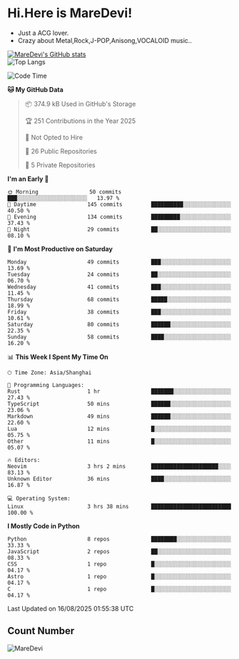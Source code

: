 # Hi.Here is MareDevi!

- Just a ACG lover.
- Crazy about Metal,Rock,J-POP,Anisong,VOCALOID music..

[![MareDevi's GitHub stats](https://github-readme-stats.vercel.app/api?username=MareDevi&show_icons=true&theme=algolia)](https://github.com/anuraghazra/github-readme-stats)  
![Top Langs](https://github-readme-stats.vercel.app/api/top-langs/?username=MareDevi&layout=compact&theme=algolia)

<!--START_SECTION:waka-->
![Code Time](http://img.shields.io/badge/Code%20Time-308%20hrs%2040%20mins-blue)

**🐱 My GitHub Data** 

> 📦 374.9 kB Used in GitHub's Storage 
 > 
> 🏆 251 Contributions in the Year 2025
 > 
> 🚫 Not Opted to Hire
 > 
> 📜 26 Public Repositories 
 > 
> 🔑 5 Private Repositories 
 > 
**I'm an Early 🐤** 

```text
🌞 Morning                50 commits          ███░░░░░░░░░░░░░░░░░░░░░░   13.97 % 
🌆 Daytime                145 commits         ██████████░░░░░░░░░░░░░░░   40.50 % 
🌃 Evening                134 commits         █████████░░░░░░░░░░░░░░░░   37.43 % 
🌙 Night                  29 commits          ██░░░░░░░░░░░░░░░░░░░░░░░   08.10 % 
```
📅 **I'm Most Productive on Saturday** 

```text
Monday                   49 commits          ███░░░░░░░░░░░░░░░░░░░░░░   13.69 % 
Tuesday                  24 commits          ██░░░░░░░░░░░░░░░░░░░░░░░   06.70 % 
Wednesday                41 commits          ███░░░░░░░░░░░░░░░░░░░░░░   11.45 % 
Thursday                 68 commits          █████░░░░░░░░░░░░░░░░░░░░   18.99 % 
Friday                   38 commits          ███░░░░░░░░░░░░░░░░░░░░░░   10.61 % 
Saturday                 80 commits          ██████░░░░░░░░░░░░░░░░░░░   22.35 % 
Sunday                   58 commits          ████░░░░░░░░░░░░░░░░░░░░░   16.20 % 
```


📊 **This Week I Spent My Time On** 

```text
🕑︎ Time Zone: Asia/Shanghai

💬 Programming Languages: 
Rust                     1 hr                ███████░░░░░░░░░░░░░░░░░░   27.43 % 
TypeScript               50 mins             ██████░░░░░░░░░░░░░░░░░░░   23.06 % 
Markdown                 49 mins             ██████░░░░░░░░░░░░░░░░░░░   22.60 % 
Lua                      12 mins             █░░░░░░░░░░░░░░░░░░░░░░░░   05.75 % 
Other                    11 mins             █░░░░░░░░░░░░░░░░░░░░░░░░   05.07 % 

🔥 Editors: 
Neovim                   3 hrs 2 mins        █████████████████████░░░░   83.13 % 
Unknown Editor           36 mins             ████░░░░░░░░░░░░░░░░░░░░░   16.87 % 

💻 Operating System: 
Linux                    3 hrs 38 mins       █████████████████████████   100.00 % 
```

**I Mostly Code in Python** 

```text
Python                   8 repos             ████████░░░░░░░░░░░░░░░░░   33.33 % 
JavaScript               2 repos             ██░░░░░░░░░░░░░░░░░░░░░░░   08.33 % 
CSS                      1 repo              █░░░░░░░░░░░░░░░░░░░░░░░░   04.17 % 
Astro                    1 repo              █░░░░░░░░░░░░░░░░░░░░░░░░   04.17 % 
C                        1 repo              █░░░░░░░░░░░░░░░░░░░░░░░░   04.17 % 
```




 Last Updated on 16/08/2025 01:55:38 UTC
<!--END_SECTION:waka-->

## Count Number
![MareDevi](https://count.getloli.com/get/@maredevi?theme=moebooru-h)  

<!---
MareDevi/MareDevi is a ✨ special ✨ repository because its `README.md` (this file) appears on your GitHub profile.
You can click the Preview link to take a look at your changes.
--->
